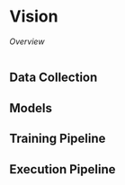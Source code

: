 # Vision

*Overview*

```{contents}
```

## Data Collection

## Models

## Training Pipeline

## Execution Pipeline